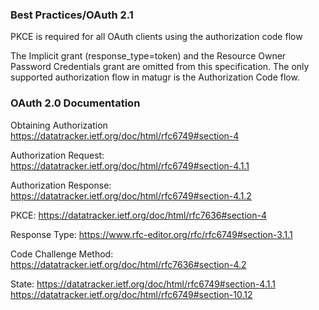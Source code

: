 
### Best Practices/OAuth 2.1
PKCE is required for all OAuth clients using the authorization code flow

The Implicit grant (response_type=token) and the Resource Owner Password Credentials grant 
are omitted from this specification. The only supported authorization flow in matugr is the 
Authorization Code flow.

### OAuth 2.0 Documentation

Obtaining Authorization
https://datatracker.ietf.org/doc/html/rfc6749#section-4

Authorization Request:
https://datatracker.ietf.org/doc/html/rfc6749#section-4.1.1

Authorization Response:
https://datatracker.ietf.org/doc/html/rfc6749#section-4.1.2

PKCE:
https://datatracker.ietf.org/doc/html/rfc7636#section-4

Response Type:
https://www.rfc-editor.org/rfc/rfc6749#section-3.1.1

Code Challenge Method:
https://datatracker.ietf.org/doc/html/rfc7636#section-4.2

State:
https://datatracker.ietf.org/doc/html/rfc6749#section-4.1.1
https://datatracker.ietf.org/doc/html/rfc6749#section-10.12

